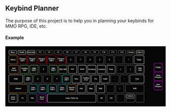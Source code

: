 ## Keybind Planner

The purpose of this project is to help you in planning your keybinds for MMO RPG, IDE, etc.

#### Example

![Example planning](img/example.png)
